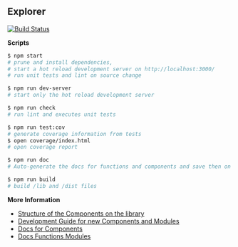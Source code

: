 ## Explorer
[![Build Status](https://travis-ci.org/kensho/explorer.svg)](https://travis-ci.org/luiscarli/explorer)

**Scripts**
```bash
$ npm start
# prune and install dependencies,
# start a hot reload development server on http://localhost:3000/
# run unit tests and lint on source change

$ npm run dev-server
# start only the hot reload development server

$ npm run check
# run lint and executes unit tests

$ npm run test:cov
# generate coverage information from tests
$ open coverage/index.html
# open coverage report

$ npm run doc
# Auto-generate the docs for functions and components and save then on ./docs

$ npm run build
# build /lib and /dist files
```

**More Information**

- [Structure of the Components on the library](/docs/componentsStructure.md)
- [Development Guide for new Components and Modules](/docs/development.md)
- [Docs for Components](/docs/components.md)
- [Docs Functions Modules](/docs/functions.md)
